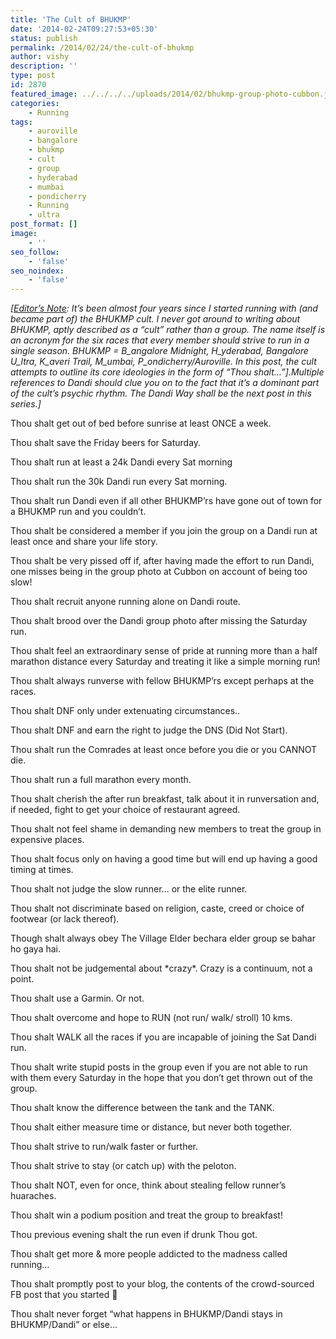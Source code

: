 ```yaml
---
title: 'The Cult of BHUKMP'
date: '2014-02-24T09:27:53+05:30'
status: publish
permalink: /2014/02/24/the-cult-of-bhukmp
author: vishy
description: ''
type: post
id: 2870
featured_image: ../../../../uploads/2014/02/bhukmp-group-photo-cubbon.jpg
categories: 
    - Running
tags:
    - auroville
    - bangalore
    - bhukmp
    - cult
    - group
    - hyderabad
    - mumbai
    - pondicherry
    - Running
    - ultra
post_format: []
image:
    - ''
seo_follow:
    - 'false'
seo_noindex:
    - 'false'
---
```

*\[<span style="text-decoration: underline;">Editor’s Note</span>: It’s been almost four years since I started running with (and became part of) the BHUKMP cult. I never got around to writing about BHUKMP, aptly described as a “cult” rather than a group. The name itself is an acronym for the six races that every member should strive to run in a single season. BHUKMP = B\_angalore Midnight, H\_yderabad, Bangalore U\_ltra, K\_averi Trail, M\_umbai, P\_ondicherry/Auroville. In this post, the cult attempts to outline its core ideologies in the form of “Thou shalt…”\].Multiple references to Dandi should clue you on to the fact that it’s a dominant part of the cult’s psychic rhythm. The Dandi Way shall be the next post in this series.\]*

Thou shalt get out of bed before sunrise at least ONCE a week.

Thou shalt save the Friday beers for Saturday.

Thou shalt run at least a 24k Dandi every Sat morning

Thou shalt run the 30k Dandi run every Sat morning.

Thou shalt run Dandi even if all other BHUKMP’rs have gone out of town for a BHUKMP run and you couldn’t.

Thou shalt be considered a member if you join the group on a Dandi run at least once and share your life story.

Thou shalt be very pissed off if, after having made the effort to run Dandi, one misses being in the group photo at Cubbon on account of being too slow!

Thou shalt recruit anyone running alone on Dandi route.

Thou shalt brood over the Dandi group photo after missing the Saturday run.

Thou shalt feel an extraordinary sense of pride at running more than a half marathon distance every Saturday and treating it like a simple morning run!

Thou shalt always runverse with fellow BHUKMP’rs except perhaps at the races.

Thou shalt DNF only under extenuating circumstances..

Thou shalt DNF and earn the right to judge the DNS (Did Not Start).

Thou shalt run the Comrades at least once before you die or you CANNOT die.

Thou shalt run a full marathon every month.

Thou shalt cherish the after run breakfast, talk about it in runversation and, if needed, fight to get your choice of restaurant agreed.

Thou shalt not feel shame in demanding new members to treat the group in expensive places.

Thou shalt focus only on having a good time but will end up having a good timing at times.

Thou shalt not judge the slow runner… or the elite runner.

Thou shalt not discriminate based on religion, caste, creed or choice of footwear (or lack thereof).

Though shalt always obey The Village Elder bechara elder group se bahar ho gaya hai.

Thou shalt not be judgemental about \*crazy\*. Crazy is a continuum, not a point.

Thou shalt use a Garmin. Or not.

Thou shalt overcome and hope to RUN (not run/ walk/ stroll) 10 kms.

Thou shalt WALK all the races if you are incapable of joining the Sat Dandi run.

Thou shalt write stupid posts in the group even if you are not able to run with them every Saturday in the hope that you don’t get thrown out of the group.

Thou shalt know the difference between the tank and the TANK.

Thou shalt either measure time or distance, but never both together.

Thou shalt strive to run/walk faster or further.

Thou shalt strive to stay (or catch up) with the peloton.

Thou shalt NOT, even for once, think about stealing fellow runner’s huaraches.

Thou shalt win a podium position and treat the group to breakfast!

Thou previous evening shalt the run even if drunk Thou got.

Thou shalt get more &amp; more people addicted to the madness called running…

Thou shalt promptly post to your blog, the contents of the crowd-sourced FB post that you started 🙂

Thou shalt never forget “what happens in BHUKMP/Dandi stays in BHUKMP/Dandi” or else…

